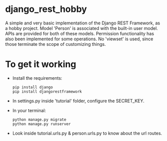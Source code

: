 # django_rest_hobby
A simple and very basic implementation of the Django REST Framework, as a hobby project. 
Model 'Person' is associated with the built-in user model. APIs are provided for both of 
these models. Permission functionality has also been implemented for some operations. No 
'viewset' is used, since those terminate the scope of customizing things.


# To get it working

  - Install the requirements:
  
        pip install django
        pip install djangorestframework
  - In settings.py inside 'tutorial' folder, configure the SECRET_KEY.
  - In your terminal:
  
        python manage.py migrate
        python manage.py runserver
  - Look inside tutorial.urls.py & person.urls.py to know about the url routes.

